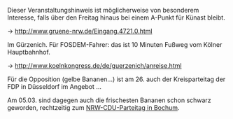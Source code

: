 Dieser Veranstaltungshinweis ist möglicherweise von besonderem
Interesse, falls über den Freitag hinaus bei einem A-Punkt für Künast
bleibt.

-\> <http://www.gruene-nrw.de/Eingang.4721.0.html>

Im Gürzenich. Für FOSDEM-Fahrer: das ist 10 Minuten Fußweg vom Kölner
Hauptbahnhof.

-\> <http://www.koelnkongress.de/de/guerzenich/anreise.html>

Für die Opposition (gelbe Bananen\...) ist am 26. auch der
Kreisparteitag der FDP in Düsseldorf im Angebot \...

Am 05.03. sind dagegen auch die frischesten Bananen schon schwarz
geworden, rechtzeitig zum [NRW-CDU-Parteitag in
Bochum](http://www.cdu-nrw.de/ "wikilink").
